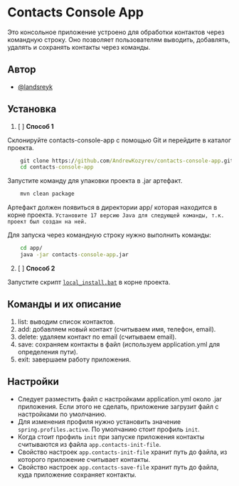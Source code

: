 
# Contacts Console App

Это консольное приложение устроено для обработки контактов через командную строку.
Оно позволяет пользователям выводить, добавлять, удалять и сохранять контакты через команды.


## Автор

- [@landsreyk](https://www.github.com/AndrewKozyrev)


## Установка

1. [ ] **Способ 1**

Склонируйте contacts-console-app с помощью Git и перейдите в каталог проекта.

```cmd
    git clone https://github.com/AndrewKozyrev/contacts-console-app.git
    cd contacts-console-app
```

Запустите команду для упаковки проекта в .jar артефакт.
```cmd 
    mvn clean package
``` 

Артефакт должен появиться в директории app/ которая находится в корне проекта.
`Установите 17 версию Java для следующей команды, т.к. проект был создан на ней.`

Для запуска через командную строку нужно выполнить команды:

```cmd
    cd app/
    java -jar contacts-console-app.jar
```

2. [ ] **Способ 2**

Запустите скрипт [`local_install.bat`](local_install.bat) в корне проекта.

## Команды и их описание

1. list: выводим список контактов.
2. add: добавляем новый контакт (считываем имя, телефон, email).
3. delete: удаляем контакт по email (считываем email).
4. save: сохраняем контакты в файл (используем application.yml для определения пути).
5. exit: завершаем работу приложения.
## Настройки

- Следует разместить файл с настройками application.yml около .jar приложения. Если этого не сделать, приложение загрузит файл с настройками по умолчанию.
- Для изменения профиля нужно установить значение `spring.profiles.active`. По умолчанию стоит профиль `init`.
- Когда стоит профиль `init` при запуске приложения контакты считываются из файла `app.contacts-init-file`.
- Свойство настроек `app.contacts-init-file` хранит путь до файла, из которого приложение считывает контакты.
- Свойство настроек `app.contacts-save-file` хранит путь до файла, куда приложение сохраняет контакты.